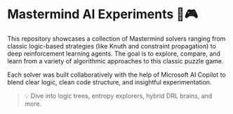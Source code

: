 # Mastermind AI Experiments 🧠🎮

This repository showcases a collection of Mastermind solvers ranging from classic logic-based strategies (like Knuth and constraint propagation) to deep reinforcement learning agents. The goal is to explore, compare, and learn from a variety of algorithmic approaches to this classic puzzle game.

Each solver was built collaboratively with the help of Microsoft AI Copilot to blend clear logic, clean code structure, and insightful experimentation.

> 💡 Dive into logic trees, entropy explorers, hybrid DRL brains, and more.